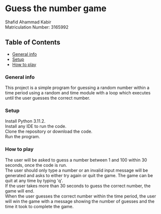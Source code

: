 # Guess the number game
Shafid Ahammad Kabir  
Matriculation Number: 3165992

## Table of Contents
* [General info](#general-info)
* [Setup](#setup)
* [How to play](#how-to-play)


### General info
This project is a simple program for guessing a random number within a time period using a random and time module with a loop which executes until the user guesses the correct number.

### Setup
Install Python 3.11.2.  
Install any IDE to run the code.  
Clone the repository or download the code.  
Run the program.  


### How to play

The user will be asked to guess a number between 1 and 100 within 30 seconds, once the code is run.  
The user should only type a number or an invalid input message will be generated and asks to either try again or quit the game. The game can be quit at any time by typing 'q'.   
If the user takes more than 30 seconds to guess the correct number, the game will end.   
When the user guesses the correct number within the time period, the user will win the game with a message showing the number of guesses and the time it took to complete the game.
